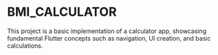 # BMI_CALCULATOR
This project is a basic implementation of a calculator app, showcasing fundamental Flutter concepts such as navigation, UI creation, and basic calculations.
